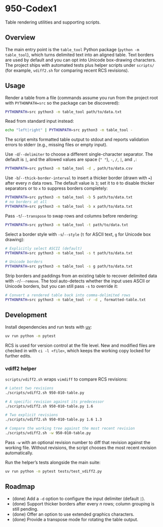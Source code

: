 # 950-Codex1

Table rendering utilities and supporting scripts.

## Overview

The main entry point is the `table_tool` Python package (`python -m table_tool`), which turns delimited text into an aligned table. Text borders are used by default and you can opt into Unicode box-drawing characters. The project ships with automated tests plus helper scripts under `scripts/` (for example, `vdiff2.sh` for comparing recent RCS revisions).

## Usage

Render a table from a file (commands assume you run from the project root with `PYTHONPATH=src` so the package can be discovered):

```bash
PYTHONPATH=src python3 -m table_tool path/to/data.txt
```

Read from standard input instead:

```bash
echo "left|right" | PYTHONPATH=src python3 -m table_tool -
```

The script emits formatted table output to stdout and reports validation errors to stderr (e.g., missing files or empty input).

Use `-d`/`--delimiter` to choose a different single-character separator. The default is `|`, and the allowed values are space (`" "`), `-`, `/`, `|`, and `,`:

```bash
PYTHONPATH=src python3 -m table_tool -d , path/to/data.csv
```

Use `-b`/`--thick-border-interval` to insert a thicker border (drawn with `=`) after every _n_ data rows. The default value is `3`; set it to `0` to disable thicker separators or to `x` to suppress borders completely:

```bash
PYTHONPATH=src python3 -m table_tool -b 5 path/to/data.txt
# no borders at all
PYTHONPATH=src python3 -m table_tool -b x path/to/data.txt
```

Pass `-t`/`--transpose` to swap rows and columns before rendering:

```bash
PYTHONPATH=src python3 -m table_tool -t path/to/data.txt
```

Select a border style with `-s`/`--style` (`t` for ASCII text, `g` for Unicode box drawing):

```bash
# Explicitly select ASCII (default)
PYTHONPATH=src python3 -m table_tool -s t path/to/data.txt

# Unicode borders
PYTHONPATH=src python3 -m table_tool -s g path/to/data.txt
```

Strip borders and paddings from an existing table to recover delimited data with `-r`/`--remove`. The tool auto-detects whether the input uses ASCII or Unicode borders, but you can still pass `-s` to override it:

```bash
# Convert a rendered table back into comma-delimited rows
PYTHONPATH=src python3 -m table_tool -r -d , formatted-table.txt
```

## Development

Install dependencies and run tests with [uv](https://github.com/astral-sh/uv):

```bash
uv run python -m pytest
```

RCS is used for version control at the file level. New and modified files are checked in with `ci -l <file>`, which keeps the working copy locked for further edits.

### vdiff2 helper

`scripts/vdiff2.sh` wraps `vimdiff` to compare RCS revisions:

```bash
# Latest two revisions
./scripts/vdiff2.sh 950-010-table.py

# A specific revision against its predecessor
./scripts/vdiff2.sh 950-010-table.py 1.6

# Two explicit revisions
./scripts/vdiff2.sh 950-010-table.py 1.6 1.3

# Compare the working tree against the most recent revision
./scripts/vdiff2.sh -w 950-010-table.py
```

Pass `-w` with an optional revision number to diff that revision against the working file. Without revisions, the script chooses the most recent revision automatically.

Run the helper’s tests alongside the main suite:

```bash
uv run python -m pytest tests/test_vdiff2.py
```

## Roadmap

- (done) Add a `-d` option to configure the input delimiter (default `|`).
- (done) Support thicker borders after every _n_ rows; column grouping is still pending.
- (done) Offer an option to use extended graphics characters.
- (done) Provide a transpose mode for rotating the table output.
